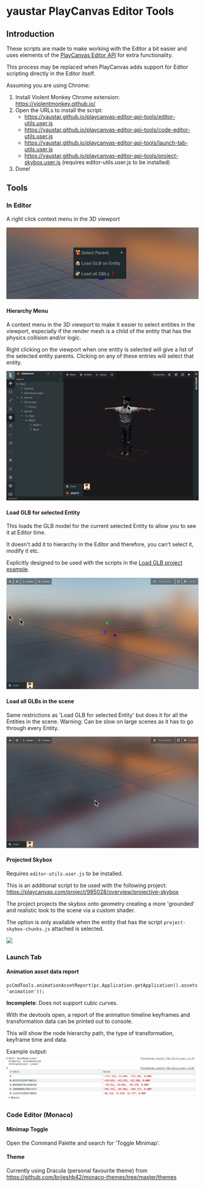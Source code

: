 # yaustar PlayCanvas Editor Tools

## Introduction
These scripts are made to make working with the Editor a bit easier and uses elements of the [PlayCanvas Editor API][editor-api-github] for extra functionality.

This process may be replaced when PlayCanvas adds support for Editor scripting directly in the Editor itself.

Assuming you are using Chrome:

1. Install Violent Monkey Chrome extension: https://violentmonkey.github.io/
2. Open the URLs to install the script:
    - https://yaustar.github.io/playcanvas-editor-api-tools/editor-utils.user.js
    - https://yaustar.github.io/playcanvas-editor-api-tools/code-editor-utils.user.js
    - https://yaustar.github.io/playcanvas-editor-api-tools/launch-tab-utils.user.js
    - https://yaustar.github.io/playcanvas-editor-api-tools/project-skybox.user.js (requires editor-utils.user.js to be installed)
3. Done!

## Tools

### In Editor

A right click context menu in the 3D viewport

![](images/editor-context-menu.jpg)

#### Hierarchy Menu

A context menu in the 3D viewport to make it easier to select entities in the viewport, especially if the render mesh is a child of the entity that has the physics collision and/or logic.

Right clicking on the viewport when one entity is selected will give a list of the selected entity parents. Clicking on any of these entries will select that entity.

![](images/right-click-hierarchy-menu.gif)

#### Load GLB for selected Entity

This loads the GLB model for the current selected Entity to allow you to see it at Editor time. 

It doesn't add it to hierarchy in the Editor and therefore, you can't select it, modify it etc.

Explicitly designed to be used with the scripts in the [Load GLB project example](https://developer.playcanvas.com/en/tutorials/loading-gltf-glbs/).

![](images/load-glb-single.gif)

#### Load all GLBs in the scene

Same restrictions as 'Load GLB for selected Entity' but does it for all the Entities in the scene. Warning: Can be slow on large scenes as it has to go through every Entity.

![](images/load-all-glbs.gif)

#### Projected Skybox

Requires `editor-utils.user.js` to be installed.

This is an additional script to be used with the following project: https://playcanvas.com/project/985028/overview/projective-skybox

The project projects the skybox onto geometry creating a more 'grounded' and realistic look to the scene via a custom shader.

The option is only available when the entity that has the script `project-skybox-chunks.js` attached is selected.

![](images/projected-skybox.gif)

### Launch Tab

#### Animation asset data report
```
pcCmdTools.animationAssetReport(pc.Application.getApplication().assets.find('nameOfAsset.glb', 'animation'));
```

**Incomplete**: Does not support cubic curves.

With the devtools open, a report of the animation timeline keyframes and transformation data can be printed out to console.

This will show the node hierarchy path, the type of transformation, keyframe time and data.

Example output:
![](images/animation-asset-report.png)

[editor-api-github]: https://github.com/playcanvas/editor-api

### Code Editor (Monaco)

#### Minimap Toggle

Open the Command Palette and search for 'Toggle Minimap'.

#### Theme

Currently using Dracula (personal favourite theme) from https://github.com/brijeshb42/monaco-themes/tree/master/themes
